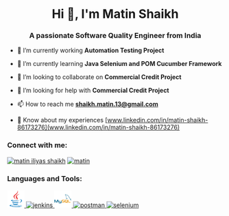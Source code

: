 <h1 align="center">Hi 👋, I'm Matin Shaikh</h1>
<h3 align="center">A passionate Software Quality Engineer from India</h3>

- 🔭 I’m currently working **Automation Testing Project**

- 🌱 I’m currently learning **Java Selenium and POM Cucumber Framework**

- 👯 I’m looking to collaborate on **Commercial Credit Project**

- 🤝 I’m looking for help with **Commercial Credit Project**

- 📫 How to reach me **shaikh.matin.13@gmail.com**

- 📄 Know about my experiences [www.linkedin.com/in/matin-shaikh-86173276](www.linkedin.com/in/matin-shaikh-86173276)

<h3 align="left">Connect with me:</h3>
<p align="left">
<a href="https://linkedin.com/in/matin iliyas shaikh" target="blank"><img align="center" src="https://raw.githubusercontent.com/rahuldkjain/github-profile-readme-generator/master/src/images/icons/Social/linked-in-alt.svg" alt="matin iliyas shaikh" height="30" width="40" /></a>
<a href="https://hashnode.com/matin" target="blank"><img align="center" src="https://raw.githubusercontent.com/rahuldkjain/github-profile-readme-generator/master/src/images/icons/Social/hashnode.svg" alt="matin" height="30" width="40" /></a>
</p>

<h3 align="left">Languages and Tools:</h3>
<p align="left"> <a href="https://www.java.com" target="_blank" rel="noreferrer"> <img src="https://raw.githubusercontent.com/devicons/devicon/master/icons/java/java-original.svg" alt="java" width="40" height="40"/> </a> <a href="https://www.jenkins.io" target="_blank" rel="noreferrer"> <img src="https://www.vectorlogo.zone/logos/jenkins/jenkins-icon.svg" alt="jenkins" width="40" height="40"/> </a> <a href="https://www.mysql.com/" target="_blank" rel="noreferrer"> <img src="https://raw.githubusercontent.com/devicons/devicon/master/icons/mysql/mysql-original-wordmark.svg" alt="mysql" width="40" height="40"/> </a> <a href="https://postman.com" target="_blank" rel="noreferrer"> <img src="https://www.vectorlogo.zone/logos/getpostman/getpostman-icon.svg" alt="postman" width="40" height="40"/> </a> <a href="https://www.selenium.dev" target="_blank" rel="noreferrer"> <img src="https://raw.githubusercontent.com/detain/svg-logos/780f25886640cef088af994181646db2f6b1a3f8/svg/selenium-logo.svg" alt="selenium" width="40" height="40"/> </a> </p>
